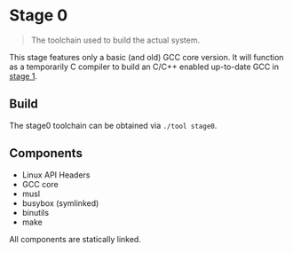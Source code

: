 # Stage 0

> The toolchain used to build the actual system.

This stage features only a basic (and old) GCC core version. It will function as a temporarily C compiler to build an C/C++ enabled up-to-date GCC in [stage 1](stage1.md).

## Build

The stage0 toolchain can be obtained via `./tool stage0`.

## Components

- Linux API Headers
- GCC core
- musl
- busybox (symlinked)
- binutils
- make

All components are statically linked.
